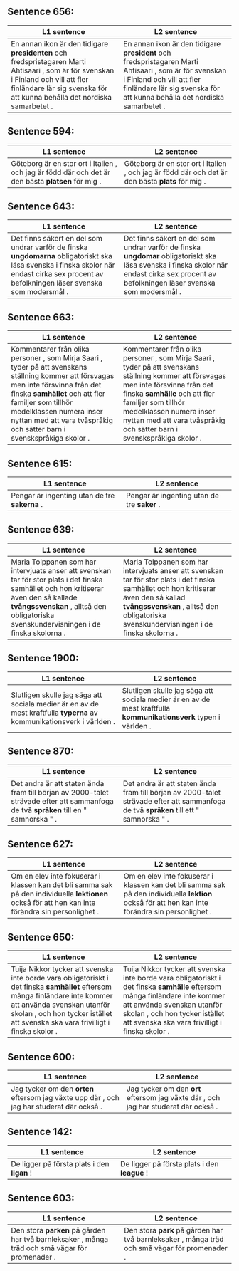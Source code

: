 ## Sentence 656:
L1 sentence | L2 sentence
--- | ---
En annan ikon är den tidigare **presidenten** och fredspristagaren Marti Ahtisaari , som är för svenskan i Finland och vill att fler finländare lär sig svenska för att kunna behålla det nordiska samarbetet . | En annan ikon är den tidigare **president** och fredspristagaren Marti Ahtisaari , som är för svenskan i Finland och vill att fler finländare lär sig svenska för att kunna behålla det nordiska samarbetet .


## Sentence 594:
L1 sentence | L2 sentence
--- | ---
Göteborg är en stor ort i Italien , och jag är född där och det är den bästa **platsen** för mig . | Göteborg är en stor ort i Italien , och jag är född där och det är den bästa **plats** för mig .


## Sentence 643:
L1 sentence | L2 sentence
--- | ---
Det finns säkert en del som undrar varför de finska **ungdomarna** obligatoriskt ska läsa svenska i finska skolor när endast cirka sex procent av befolkningen läser svenska som modersmål . | Det finns säkert en del som undrar varför de finska **ungdomar** obligatoriskt ska läsa svenska i finska skolor när endast cirka sex procent av befolkningen läser svenska som modersmål .


## Sentence 663:
L1 sentence | L2 sentence
--- | ---
Kommentarer från olika personer , som Mirja Saari , tyder på att svenskans ställning kommer att försvagas men inte försvinna från det finska **samhället** och att fler familjer som tillhör medelklassen numera inser nyttan med att vara tvåspråkig och sätter barn i svenskspråkiga skolor . | Kommentarer från olika personer , som Mirja Saari , tyder på att svenskans ställning kommer att försvagas men inte försvinna från det finska **samhälle** och att fler familjer som tillhör medelklassen numera inser nyttan med att vara tvåspråkig och sätter barn i svenskspråkiga skolor .


## Sentence 615:
L1 sentence | L2 sentence
--- | ---
Pengar är ingenting utan de tre **sakerna** . | Pengar är ingenting utan de tre **saker** .


## Sentence 639:
L1 sentence | L2 sentence
--- | ---
Maria Tolppanen som har intervjuats anser att svenskan tar för stor plats i det finska samhället och hon kritiserar även den så kallade **tvångssvenskan** , alltså den obligatoriska svenskundervisningen i de finska skolorna . | Maria Tolppanen som har intervjuats anser att svenskan tar för stor plats i det finska samhället och hon kritiserar även den så kallad **tvångssvenskan** , alltså den obligatoriska svenskundervisningen i de finska skolorna .


## Sentence 1900:
L1 sentence | L2 sentence
--- | ---
Slutligen skulle jag säga att sociala medier är en av de mest kraftfulla **typerna** av kommunikationsverk i världen . | Slutligen skulle jag säga att sociala medier är en av de mest kraftfulla **kommunikationsverk** typen i världen .


## Sentence 870:
L1 sentence | L2 sentence
--- | ---
Det andra är att staten ända fram till början av 2000-talet strävade efter att sammanfoga de två **språken** till en " samnorska " . | Det andra är att staten ända fram till början av 2000-talet strävade efter att sammanfoga de två **språken** till ett " samnorska " .


## Sentence 627:
L1 sentence | L2 sentence
--- | ---
Om en elev inte fokuserar i klassen kan det bli samma sak på den individuella **lektionen** också för att hen kan inte förändra sin personlighet . | Om en elev inte fokuserar i klassen kan det bli samma sak på den individuella **lektion** också för att hen kan inte förändra sin personlighet .


## Sentence 650:
L1 sentence | L2 sentence
--- | ---
Tuija Nikkor tycker att svenska inte borde vara obligatoriskt i det finska **samhället** eftersom många finländare inte kommer att använda svenskan utanför skolan , och hon tycker istället att svenska ska vara frivilligt i finska skolor . | Tuija Nikkor tycker att svenska inte borde vara obligatoriskt i det finska **samhälle** eftersom många finländare inte kommer att använda svenskan utanför skolan , och hon tycker istället att svenska ska vara frivilligt i finska skolor .


## Sentence 600:
L1 sentence | L2 sentence
--- | ---
Jag tycker om den **orten** eftersom jag växte upp där , och jag har studerat där också . | Jag tycker om den **ort** eftersom jag växte där , och jag har studerat där också .


## Sentence 142:
L1 sentence | L2 sentence
--- | ---
De ligger på första plats i den **ligan** ! | De ligger på första plats i den **league** !


## Sentence 603:
L1 sentence | L2 sentence
--- | ---
Den stora **parken** på gården har två barnleksaker , många träd och små vägar för promenader . | Den stora **park** på gården har två barnleksaker , många träd och små vägar för promenader .


